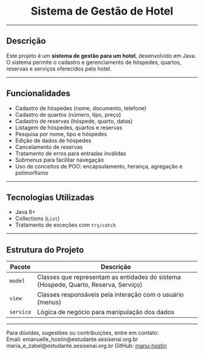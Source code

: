 <h1 style="text-align: center;">Sistema de Gestão de Hotel</h1>

---

## Descrição

Este projeto é um **sistema de gestão para um hotel**, desenvolvido em Java. O sistema permite o cadastro e gerenciamento de hóspedes, quartos, reservas e serviços oferecidos pelo hotel.

---

## Funcionalidades

- Cadastro de hóspedes (nome, documento, telefone)
- Cadastro de quartos (número, tipo, preço)
- Cadastro de reservas (hóspede, quarto, datas)
- Listagem de hóspedes, quartos e reservas
- Pesquisa por nome, tipo e hóspedes
- Edição de dados de hóspedes
- Cancelamento de reservas
- Tratamento de erros para entradas inválidas
- Submenus para facilitar navegação
- Uso de conceitos de POO: encapsulamento, herança, agregação e polimorfismo

---

## Tecnologias Utilizadas

- Java 8+
- Collections (`List`)
- Tratamento de exceções com `try/catch`

---

## Estrutura do Projeto

| Pacote    | Descrição                                                            |
|-----------|----------------------------------------------------------------------|
| `model`   | Classes que representam as entidades do sistema (Hospede, Quarto, Reserva, Serviço) |
| `view`    | Classes responsáveis pela interação com o usuário (menus)            |
| `service` | Lógica de negócio para manipulação dos dados                         |

---

<p class="contact">
Para dúvidas, sugestões ou contribuições, entre em contato:<br>
Email: emanuelle_hostin@estudante.sesisenai.org.br<br>maria_e_zabel@estudante.sesisenai.org.br
GitHub: <a href="https://github.com/manu-hostin/Sistema-Hotel">manu-hostin</a>
</p>
